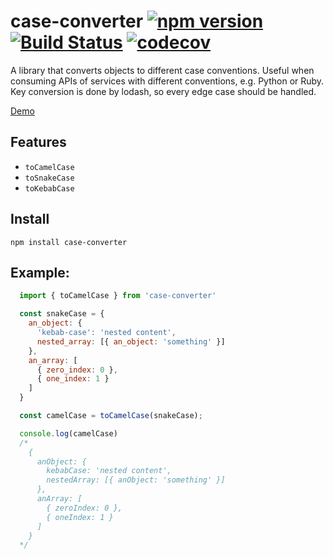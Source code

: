 # case-converter [![npm version](https://badge.fury.io/js/case-converter.svg)](https://badge.fury.io/js/case-converter) [![Build Status](https://travis-ci.org/Moezalez/case-converter.svg?branch=master)](https://travis-ci.org/Moezalez/case-converter) [![codecov](https://codecov.io/gh/Moezalez/case-converter/branch/master/graph/badge.svg)](https://codecov.io/gh/Moezalez/case-converter)

A library that converts objects to different case conventions. Useful when consuming APIs of services with different
conventions, e.g. Python or Ruby.
Key conversion is done by lodash, so every edge case should be handled.

[Demo](https://tonicdev.com/npm/case-converter)

## Features
- `toCamelCase`
- `toSnakeCase`
- `toKebabCase`

## Install
`npm install case-converter`

## Example:

```JavaScript
  import { toCamelCase } from 'case-converter'

  const snakeCase = {
    an_object: {
      'kebab-case': 'nested content',
      nested_array: [{ an_object: 'something' }]
    },
    an_array: [
      { zero_index: 0 },
      { one_index: 1 }
    ]
  }

  const camelCase = toCamelCase(snakeCase);

  console.log(camelCase)
  /*
    {
      anObject: {
        kebabCase: 'nested content',
        nestedArray: [{ anObject: 'something' }]
      },
      anArray: [
        { zeroIndex: 0 },
        { oneIndex: 1 }
      ]
    }
  */
```

